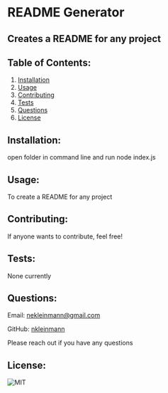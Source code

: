 # README Generator


## Creates a README for any project
            
## Table of Contents:
1. [Installation](#installation)
1. [Usage](#usage)
1. [Contributing](#contributing)
1. [Tests](#tests)
1. [Questions](#questions)
1. [License](#license)
            
## Installation:
open folder in command line and run node index.js
            
## Usage:
To create a README for any project
            
## Contributing:
If anyone wants to contribute, feel free!
            
## Tests:
None currently
    
## Questions:
Email: nekleinmann@gmail.com


GitHub: 
[nkleinmann](https://github.com/nkleinmann)


Please reach out if you have any questions

## License:
  ![MIT](https://img.shields.io/badge/license-MIT-blue)
  
